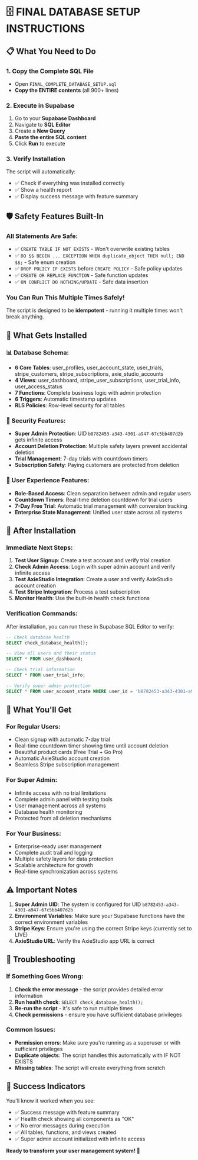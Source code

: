 # 🗄️ **FINAL DATABASE SETUP INSTRUCTIONS**

## 📋 **What You Need to Do**

### **1. Copy the Complete SQL File**
- Open `FINAL_COMPLETE_DATABASE_SETUP.sql`
- **Copy the ENTIRE contents** (all 900+ lines)

### **2. Execute in Supabase**
1. Go to your **Supabase Dashboard**
2. Navigate to **SQL Editor**
3. Create a **New Query**
4. **Paste the entire SQL content**
5. Click **Run** to execute

### **3. Verify Installation**
The script will automatically:
- ✅ Check if everything was installed correctly
- ✅ Show a health report
- ✅ Display success message with feature summary

## 🛡️ **Safety Features Built-In**

### **All Statements Are Safe:**
- ✅ `CREATE TABLE IF NOT EXISTS` - Won't overwrite existing tables
- ✅ `DO $$ BEGIN ... EXCEPTION WHEN duplicate_object THEN null; END $$;` - Safe enum creation
- ✅ `DROP POLICY IF EXISTS` before `CREATE POLICY` - Safe policy updates
- ✅ `CREATE OR REPLACE FUNCTION` - Safe function updates
- ✅ `ON CONFLICT DO NOTHING/UPDATE` - Safe data insertion

### **You Can Run This Multiple Times Safely!**
The script is designed to be **idempotent** - running it multiple times won't break anything.

## 🎯 **What Gets Installed**

### **📊 Database Schema:**
- **6 Core Tables**: user_profiles, user_account_state, user_trials, stripe_customers, stripe_subscriptions, axie_studio_accounts
- **4 Views**: user_dashboard, stripe_user_subscriptions, user_trial_info, user_access_status
- **7 Functions**: Complete business logic with admin protection
- **6 Triggers**: Automatic timestamp updates
- **RLS Policies**: Row-level security for all tables

### **🔐 Security Features:**
- **Super Admin Protection**: UID `b8782453-a343-4301-a947-67c5bb407d2b` gets infinite access
- **Account Deletion Protection**: Multiple safety layers prevent accidental deletion
- **Trial Management**: 7-day trials with countdown timers
- **Subscription Safety**: Paying customers are protected from deletion

### **🎨 User Experience Features:**
- **Role-Based Access**: Clean separation between admin and regular users
- **Countdown Timers**: Real-time deletion countdown for trial users
- **7-Day Free Trial**: Automatic trial management with conversion tracking
- **Enterprise State Management**: Unified user state across all systems

## 🚀 **After Installation**

### **Immediate Next Steps:**
1. **Test User Signup**: Create a test account and verify trial creation
2. **Check Admin Access**: Login with super admin account and verify infinite access
3. **Test AxieStudio Integration**: Create a user and verify AxieStudio account creation
4. **Test Stripe Integration**: Process a test subscription
5. **Monitor Health**: Use the built-in health check functions

### **Verification Commands:**
After installation, you can run these in Supabase SQL Editor to verify:

```sql
-- Check database health
SELECT check_database_health();

-- View all users and their status
SELECT * FROM user_dashboard;

-- Check trial information
SELECT * FROM user_trial_info;

-- Verify super admin protection
SELECT * FROM user_account_state WHERE user_id = 'b8782453-a343-4301-a947-67c5bb407d2b';
```

## 🎉 **What You'll Get**

### **For Regular Users:**
- Clean signup with automatic 7-day trial
- Real-time countdown timer showing time until account deletion
- Beautiful product cards (Free Trial + Go Pro)
- Automatic AxieStudio account creation
- Seamless Stripe subscription management

### **For Super Admin:**
- Infinite access with no trial limitations
- Complete admin panel with testing tools
- User management across all systems
- Database health monitoring
- Protected from all deletion mechanisms

### **For Your Business:**
- Enterprise-ready user management
- Complete audit trail and logging
- Multiple safety layers for data protection
- Scalable architecture for growth
- Real-time synchronization across systems

## ⚠️ **Important Notes**

1. **Super Admin UID**: The system is configured for UID `b8782453-a343-4301-a947-67c5bb407d2b`
2. **Environment Variables**: Make sure your Supabase functions have the correct environment variables
3. **Stripe Keys**: Ensure you're using the correct Stripe keys (currently set to LIVE)
4. **AxieStudio URL**: Verify the AxieStudio app URL is correct

## 🔧 **Troubleshooting**

### **If Something Goes Wrong:**
1. **Check the error message** - the script provides detailed error information
2. **Run health check**: `SELECT check_database_health();`
3. **Re-run the script** - it's safe to run multiple times
4. **Check permissions** - ensure you have sufficient database privileges

### **Common Issues:**
- **Permission errors**: Make sure you're running as a superuser or with sufficient privileges
- **Duplicate objects**: The script handles this automatically with IF NOT EXISTS
- **Missing tables**: The script will create everything from scratch

## 🎯 **Success Indicators**

You'll know it worked when you see:
- ✅ Success message with feature summary
- ✅ Health check showing all components as "OK"
- ✅ No error messages during execution
- ✅ All tables, functions, and views created
- ✅ Super admin account initialized with infinite access

**Ready to transform your user management system! 🚀**
